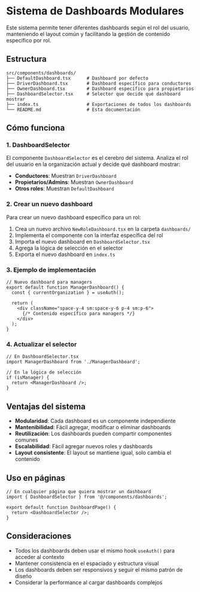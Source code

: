 # Sistema de Dashboards Modulares

Este sistema permite tener diferentes dashboards según el rol del usuario, manteniendo el layout común y facilitando la gestión de contenido específico por rol.

## Estructura

```
src/components/dashboards/
├── DefaultDashboard.tsx      # Dashboard por defecto
├── DriverDashboard.tsx       # Dashboard específico para conductores
├── OwnerDashboard.tsx        # Dashboard específico para propietarios
├── DashboardSelector.tsx     # Selector que decide qué dashboard mostrar
├── index.ts                  # Exportaciones de todos los dashboards
└── README.md                 # Esta documentación
```

## Cómo funciona

### 1. DashboardSelector
El componente `DashboardSelector` es el cerebro del sistema. Analiza el rol del usuario en la organización actual y decide qué dashboard mostrar:

- **Conductores**: Muestran `DriverDashboard`
- **Propietarios/Admins**: Muestran `OwnerDashboard`
- **Otros roles**: Muestran `DefaultDashboard`

### 2. Crear un nuevo dashboard

Para crear un nuevo dashboard específico para un rol:

1. Crea un nuevo archivo `NewRoleDashboard.tsx` en la carpeta `dashboards/`
2. Implementa el componente con la interfaz específica del rol
3. Importa el nuevo dashboard en `DashboardSelector.tsx`
4. Agrega la lógica de selección en el selector
5. Exporta el nuevo dashboard en `index.ts`

### 3. Ejemplo de implementación

```tsx
// Nuevo dashboard para managers
export default function ManagerDashboard() {
  const { currentOrganization } = useAuth();
  
  return (
    <div className="space-y-4 sm:space-y-6 p-4 sm:p-6">
      {/* Contenido específico para managers */}
    </div>
  );
}
```

### 4. Actualizar el selector

```tsx
// En DashboardSelector.tsx
import ManagerDashboard from './ManagerDashboard';

// En la lógica de selección
if (isManager) {
  return <ManagerDashboard />;
}
```

## Ventajas del sistema

- **Modularidad**: Cada dashboard es un componente independiente
- **Mantenibilidad**: Fácil agregar, modificar o eliminar dashboards
- **Reutilización**: Los dashboards pueden compartir componentes comunes
- **Escalabilidad**: Fácil agregar nuevos roles y dashboards
- **Layout consistente**: El layout se mantiene igual, solo cambia el contenido

## Uso en páginas

```tsx
// En cualquier página que quiera mostrar un dashboard
import { DashboardSelector } from '@/components/dashboards';

export default function DashboardPage() {
  return <DashboardSelector />;
}
```

## Consideraciones

- Todos los dashboards deben usar el mismo hook `useAuth()` para acceder al contexto
- Mantener consistencia en el espaciado y estructura visual
- Los dashboards deben ser responsivos y seguir el mismo patrón de diseño
- Considerar la performance al cargar dashboards complejos
